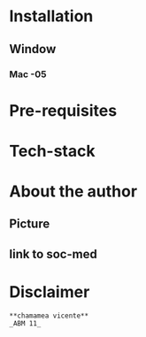 # Installation 
 ## Window
 ### Mac -05

 # Pre-requisites
  # Tech-stack

  # About the author
   ## Picture
   ## link to soc-med

   # Disclaimer
    **chamamea vicente**
    _ABM 11_
